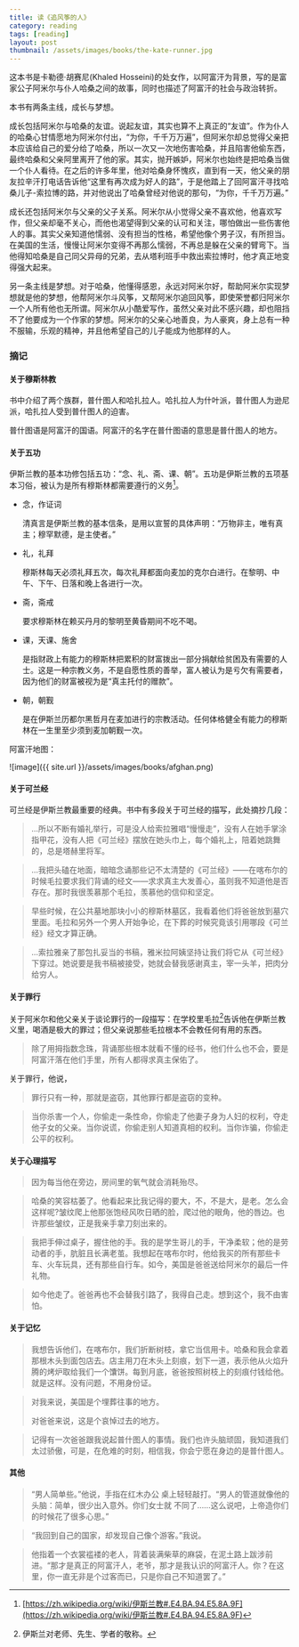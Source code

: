 ```yaml
---
title: 读《追风筝的人》  
category: reading  
tags: [reading]  
layout: post  
thumbnail: /assets/images/books/the-kate-runner.jpg
---
```


这本书是卡勒德·胡赛尼(Khaled Hosseini)的处女作，以阿富汗为背景，写的是富家公子阿米尔与仆人哈桑之间的故事，同时也描述了阿富汗的社会与政治转折。

本书有两条主线，成长与梦想。

成长包括阿米尔与哈桑的友谊。说起友谊，其实也算不上真正的“友谊”。作为仆人的哈桑心甘情愿地为阿米尔付出，“为你，千千万万遍”，但阿米尔却总觉得父亲把本应该给自己的爱分给了哈桑，所以一次又一次地伤害哈桑，并且陷害他偷东西，最终哈桑和父亲阿里离开了他的家。其实，抛开嫉妒，阿米尔也始终是把哈桑当做一个仆人看待。在之后的许多年里，他对哈桑身怀愧疚，直到有一天，他父亲的朋友拉辛汗打电话告诉他“这里有再次成为好人的路”，于是他踏上了回阿富汗寻找哈桑儿子-索拉博的路，并对他说出了哈桑曾经对他说的那句，“为你，千千万万遍。”

成长还包括阿米尔与父亲的父子关系。阿米尔从小觉得父亲不喜欢他，他喜欢写作，但父亲却毫不关心，而他也渴望得到父亲的认可和关注，哪怕做出一些伤害他人的事。其实父亲知道他懦弱、没有担当的性格，希望他像个男子汉，有所担当。在美国的生活，慢慢让阿米尔变得不再那么懦弱，不再总是躲在父亲的臂弯下。当他得知哈桑是自己同父异母的兄弟，去从塔利班手中救出索拉博时，他才真正地变得强大起来。

另一条主线是梦想。对于哈桑，他懂得感恩，永远对阿米尔好，帮助阿米尔实现梦想就是他的梦想，他帮阿米尔斗风筝，又帮阿米尔追回风筝，即使荣誉都归阿米尔一个人所有他也无所谓。阿米尔从小酷爱写作，虽然父亲对此不感兴趣，却也阻挡不了他要成为一个作家的梦想。阿米尔的父亲心地善良，为人豪爽，身上总有一种不服输，乐观的精神，并且他希望自己的儿子能成为他那样的人。



### 摘记

#### 关于穆斯林教
书中介绍了两个族群，普什图人和哈扎拉人。哈扎拉人为什叶派，普什图人为逊尼派，哈扎拉人受到普什图人的迫害。

普什图语是阿富汗的国语。阿富汗的名字在普什图语的意思是普什图人的地方。

#### 关于五功
伊斯兰教的基本功修包括五功：“念、礼、斋、课、朝”。五功是伊斯兰教的五项基本习俗，被认为是所有穆斯林都需要遵行的义务[^2]。

* 念，作证词
	 
	清真言是伊斯兰教的基本信条，是用以宣誓的具体声明：“万物非主，唯有真主；穆罕默德，是主使者。”
	
* 礼，礼拜

	穆斯林每天必须礼拜五次，每次礼拜都面向麦加的克尔白进行。在黎明、中午、下午、日落和晚上各进行一次。

* 斋，斋戒

	要求穆斯林在赖买丹月的黎明至黄昏期间不吃不喝。

* 课，天课、施舍

	是指财政上有能力的穆斯林把累积的财富拨出一部分捐献给贫困及有需要的人士。这是一种宗教义务，不是自愿性质的善举，富人被认为是亏欠有需要者，因为他们的财富被视为是“真主托付的赠款”。

* 朝，朝觐

	是在伊斯兰历都尔黑哲月在麦加进行的宗教活动。任何体格健全有能力的穆斯林在一生里至少须到麦加朝觐一次。

阿富汗地图：

![image]({{ site.url }}/assets/images/books/afghan.png)

#### 关于可兰经

可兰经是伊斯兰教最重要的经典。书中有多段关于可兰经的描写，此处摘抄几段：

> ...所以不断有婚礼举行，可是没人给索拉雅唱“慢慢走”，没有人在她手掌涂指甲花，没有人把《可兰经》摆放在她头巾上，每个婚礼上，陪着她跳舞的，总是塔赫里将军。 

>...我把头磕在地面，暗暗念诵那些记不太清楚的《可兰经》——在喀布尔的时候毛拉要求我们背诵的经文——求求真主大发善心，虽则我不知道他是否存在。那时我很羡慕那个毛拉，羡慕他的信仰和坚定。 


> 早些时候，在公共墓地那块小小的穆斯林墓区，我看着他们将爸爸放到墓穴里面。毛拉和另外一个男人开始争论，在下葬的时候究竟该引用哪段《可兰经》经文才算正确。

> ...索拉雅亲了那包扎妥当的书稿，雅米拉阿姨坚持让我们将它从《可兰经》下穿过。她说要是我书稿被接受，她就会替我感谢真主，宰一头羊，把肉分给穷人。

#### 关于罪行

关于阿米尔和他父亲关于谈论罪行的一段描写：在学校里毛拉[^1]告诉他在伊斯兰教义里，喝酒是极大的罪过；但父亲说那些毛拉根本不会教任何有用的东西。

> 除了用拇指数念珠，背诵那些根本就看不懂的经书，他们什么也不会，要是阿富汗落在他们手里，所有人都得求真主保佑了。

关于罪行，他说，

> 罪行只有一种，那就是盗窃，其他罪行都是盗窃的变种。


> 当你杀害一个人，你偷走一条性命，你偷走了他妻子身为人妇的权利，夺走他子女的父亲。当你说谎，你偷走别人知道真相的权利。当你诈骗，你偷走公平的权利。

#### 关于心理描写

> 因为每当他在旁边，房间里的氧气就会消耗殆尽。

> 哈桑的笑容枯萎了。他看起来比我记得的要大，不，不是大，是老。怎么会这样呢?皱纹爬上他那张饱经风吹日晒的脸，爬过他的眼角，他的唇边。也许那些皱纹，正是我亲手拿刀刻出来的。

> 我把手伸过桌子，握住他的手。我的是学生哥儿的手，干净柔软；他的是劳动者的手，肮脏且长满老茧。我想起在喀布尔时，他给我买的所有那些卡车、火车玩具，还有那些自行车。如今，美国是爸爸送给阿米尔的最后一件礼物。

> 如今他走了。爸爸再也不会替我引路了，我得自己走。想到这个，我不由害怕。

#### 关于记忆

> 我想告诉他们，在喀布尔，我们折断树枝，拿它当信用卡。哈桑和我会拿着那根木头到面包店去。店主用刀在木头上刻痕，划下一道，表示他从火焰升腾的烤炉取给我们一个馕饼。每到月底，爸爸按照树枝上的刻痕付钱给他。就是这样。没有问题，不用身份证。

> 对我来说，美国是个埋葬往事的地方。  
> 
> 对爸爸来说，这是个哀悼过去的地方。

> 记得有一次爸爸跟我说起普什图人的事情。我们也许头脑顽固，我知道我们太过骄傲，可是，在危难的时刻，相信我，你会宁愿在身边的是普什图人。

#### 其他

> “男人简单些。”他说，手指在红木办公
桌上轻轻敲打。“男人的管道就像他的头脑：简单，很少出入意外。你们女士就
不同了……这么说吧，上帝造你们的时候花了很多心思。”

> “我回到自己的国家，却发现自己像个游客。”我说。

> 他指着一个衣裳褴褛的老人，背着装满柴草的麻袋，在泥土路上跋涉前进。“那才是真正的阿富汗人，老爷，那才是我认识的阿富汗人。你？在这里，你一直无非是个过客而已，只是你自己不知道罢了。”


[^1]: 伊斯兰对老师、先生、学者的敬称。
[^2]: [https://zh.wikipedia.org/wiki/伊斯兰教#.E4.BA.94.E5.8A.9F](https://zh.wikipedia.org/wiki/伊斯兰教#.E4.BA.94.E5.8A.9F)
